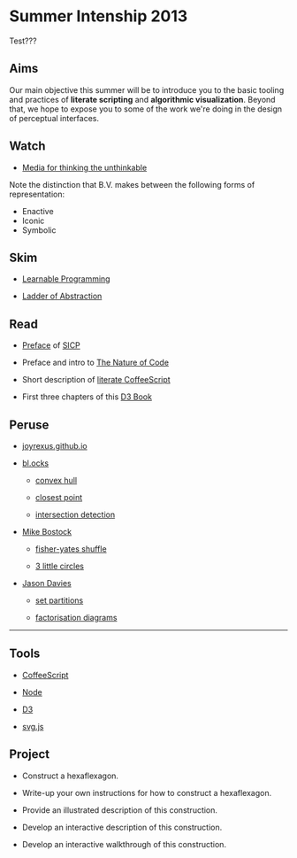 Summer Intenship 2013
=====================

Test???

## Aims

Our main objective this summer will be to introduce you to the basic tooling and practices of **literate scripting** and **algorithmic visualization**.  Beyond that, we hope to expose you to some of the work we're doing in the design of perceptual interfaces.


## Watch

* [Media for thinking the unthinkable](http://vimeo.com/67076984)

Note the distinction that B.V. makes between the following forms of representation:

  - Enactive
  - Iconic
  - Symbolic


## Skim

* [Learnable Programming](http://worrydream.com/LearnableProgramming/)

* [Ladder of Abstraction](http://worrydream.com/LadderOfAbstraction/)


## Read

* [Preface](http://mitpress.mit.edu/sicp/full-text/book/book-Z-H-7.html#%_chap_Temp_4) of [SICP](http://mitpress.mit.edu/sicp/full-text/book/book.html)

* Preface and intro to [The Nature of Code](http://natureofcode.com/book/)

* Short description of [literate CoffeeScript](http://ashkenas.com/literate-coffeescript/)

* First three chapters of this [D3 Book](http://chimera.labs.oreilly.com/books/1230000000345/index.html)


## Peruse

* [joyrexus.github.io](http://joyrexus.github.io/)

* [bl.ocks](http://bl.ocks.org/mbostock)

  * [convex hull](http://bl.ocks.org/mbostock/4341699)

  * [closest point](http://bl.ocks.org/mbostock/4281513)

  * [intersection detection](http://bl.ocks.org/mbostock/4218871)

* [Mike Bostock](http://bost.ocks.org/mike/)

  * [fisher-yates shuffle](http://bost.ocks.org/mike/shuffle/)

  * [3 little circles](http://mbostock.github.io/d3/tutorial/circle.html)

* [Jason Davies](http://www.jasondavies.com/)

  * [set partitions](http://www.jasondavies.com/set-partitions/)

  * [factorisation diagrams](http://www.jasondavies.com/factorisation-diagrams/)


---


## Tools

* [CoffeeScript](http://coffeescript.org)

* [Node](http://nodejs.org/)

* [D3](http://d3js.org/)

* [svg.js](http://documentup.com/wout/svg.js)


## Project

* Construct a hexaflexagon.

* Write-up your own instructions for how to construct a hexaflexagon.

* Provide an illustrated description of this construction.

* Develop an interactive description of this construction.

* Develop an interactive walkthrough of this construction.
